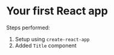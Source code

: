 # Your first React app

Steps performed:

1. Setup using `create-react-app`
2. Added `Title` component

